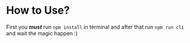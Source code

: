 # How to Use?

First you ***must*** run `npm install` in terminal and after that run `npm run cli` and wait the magic happen :)
